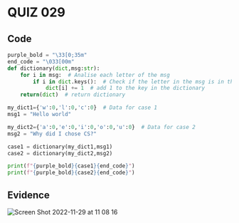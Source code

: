 # QUIZ 029
## Code
```.py
purple_bold = "\33[0;35m"
end_code = "\033[00m"
def dictionary(dict,msg:str):
    for i in msg:  # Analise each letter of the msg
        if i in dict.keys():  # Check if the letter in the msg is in the key
            dict[i] += 1  # add 1 to the key in the dictionary
    return(dict)  # return dictionary

my_dict1={'w':0,'l':0,'c':0}  # Data for case 1
msg1 = "Hello world"

my_dict2={'a':0,'e':0,'i':0,'o':0,'u':0}  # Data for case 2
msg2 = "Why did I chose CS?"

case1 = dictionary(my_dict1,msg1)
case2 = dictionary(my_dict2,msg2)

print(f"{purple_bold}{case1}{end_code}")
print(f"{purple_bold}{case2}{end_code}")
```

## Evidence
![Screen Shot 2022-11-29 at 11 08 16](https://user-images.githubusercontent.com/111819437/204421480-ecdc68ad-bbcc-4b4c-a5e4-e6c3cb04b7a9.png)
